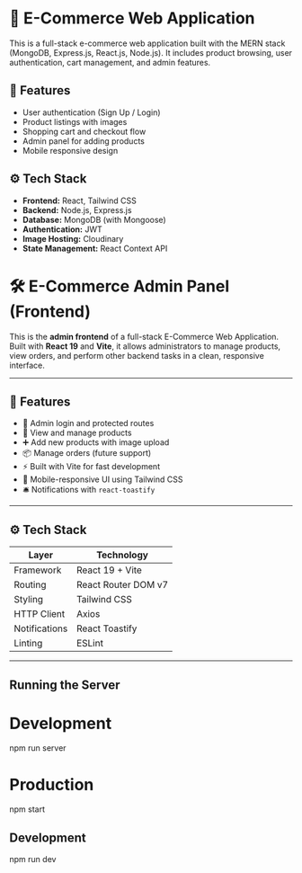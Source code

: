# 🛒 E-Commerce Web Application

This is a full-stack e-commerce web application built with the MERN stack (MongoDB, Express.js, React.js, Node.js). It includes product browsing, user authentication, cart management, and admin features.

## 🚀 Features

- User authentication (Sign Up / Login)
- Product listings with images
- Shopping cart and checkout flow
- Admin panel for adding products
- Mobile responsive design





## ⚙️ Tech Stack

- **Frontend:** React, Tailwind CSS
- **Backend:** Node.js, Express.js
- **Database:** MongoDB (with Mongoose)
- **Authentication:** JWT
- **Image Hosting:** Cloudinary
- **State Management:** React Context API



# 🛠️ E-Commerce Admin Panel (Frontend)

This is the **admin frontend** of a full-stack E-Commerce Web Application. Built with **React 19** and **Vite**, it allows administrators to manage products, view orders, and perform other backend tasks in a clean, responsive interface.

---

## 🚀 Features

- 🔐 Admin login and protected routes
- 🧾 View and manage products
- ➕ Add new products with image upload
- 📦 Manage orders (future support)
- ⚡ Built with Vite for fast development
- 📱 Mobile-responsive UI using Tailwind CSS
- 🛎️ Notifications with `react-toastify`

---

## ⚙️ Tech Stack

| Layer        | Technology                |
|--------------|----------------------------|
| Framework    | React 19 + Vite            |
| Routing      | React Router DOM v7        |
| Styling      | Tailwind CSS               |
| HTTP Client  | Axios                      |
| Notifications| React Toastify             |
| Linting      | ESLint                     |

---
## Running the Server

# Development
npm run server
# Production
npm start

## Development
npm run dev



